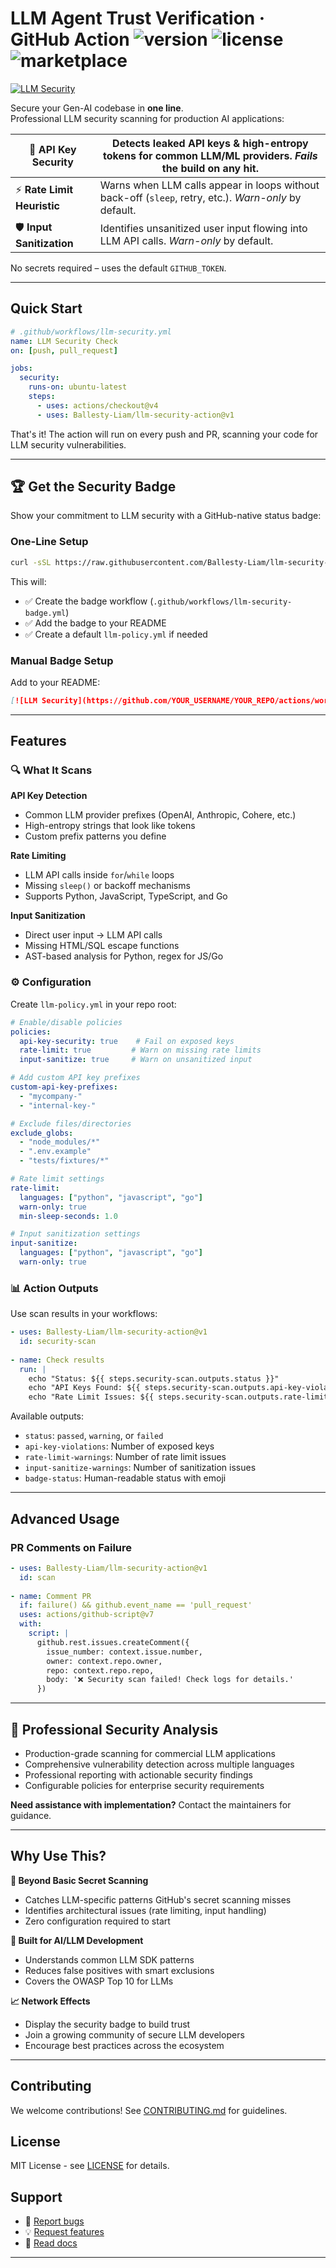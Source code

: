 # LLM Agent Trust Verification · GitHub Action ![version](https://img.shields.io/github/v/tag/Ballesty-Liam/llm-security-action?label=version) ![license](https://img.shields.io/github/license/Ballesty-Liam/llm-security-action) ![marketplace](https://img.shields.io/badge/GH_Marketplace-View-blue)

[![LLM Security](https://github.com/Ballesty-Liam/llm-security-action/actions/workflows/llm-security-badge.yml/badge.svg)](https://github.com/Ballesty-Liam/llm-security-action/actions/workflows/llm-security-badge.yml)

Secure your Gen-AI codebase in **one line**.  
Professional LLM security scanning for production AI applications:

| 🔐 **API Key Security** | Detects leaked API keys & high-entropy tokens for common LLM/ML providers. _Fails_ the build on any hit. |
|-------------------------|----------------------------------------------------------------------------------------------------------|
| ⚡ **Rate Limit Heuristic** | Warns when LLM calls appear in loops without back-off (`sleep`, retry, etc.). _Warn-only_ by default. |
| 🛡️ **Input Sanitization** | Identifies unsanitized user input flowing into LLM API calls. _Warn-only_ by default. |

No secrets required – uses the default `GITHUB_TOKEN`.

---

## Quick Start

```yaml
# .github/workflows/llm-security.yml
name: LLM Security Check
on: [push, pull_request]

jobs:
  security:
    runs-on: ubuntu-latest
    steps:
      - uses: actions/checkout@v4
      - uses: Ballesty-Liam/llm-security-action@v1
```

That's it! The action will run on every push and PR, scanning your code for LLM security vulnerabilities.

---

## 🏆 Get the Security Badge

Show your commitment to LLM security with a GitHub-native status badge:

### One-Line Setup

```bash
curl -sSL https://raw.githubusercontent.com/Ballesty-Liam/llm-security-action/main/scripts/setup-badge.sh | bash
```

This will:
- ✅ Create the badge workflow (`.github/workflows/llm-security-badge.yml`)
- ✅ Add the badge to your README
- ✅ Create a default `llm-policy.yml` if needed

### Manual Badge Setup

Add to your README:
```markdown
[![LLM Security](https://github.com/YOUR_USERNAME/YOUR_REPO/actions/workflows/llm-security-badge.yml/badge.svg)](https://github.com/YOUR_USERNAME/YOUR_REPO/actions/workflows/llm-security-badge.yml)
```

---

## Features

### 🔍 What It Scans

**API Key Detection**
- Common LLM provider prefixes (OpenAI, Anthropic, Cohere, etc.)
- High-entropy strings that look like tokens
- Custom prefix patterns you define

**Rate Limiting**
- LLM API calls inside `for`/`while` loops
- Missing `sleep()` or backoff mechanisms
- Supports Python, JavaScript, TypeScript, and Go

**Input Sanitization**
- Direct user input → LLM API calls
- Missing HTML/SQL escape functions
- AST-based analysis for Python, regex for JS/Go

### ⚙️ Configuration

Create `llm-policy.yml` in your repo root:

```yaml
# Enable/disable policies
policies:
  api-key-security: true    # Fail on exposed keys
  rate-limit: true         # Warn on missing rate limits
  input-sanitize: true     # Warn on unsanitized input

# Add custom API key prefixes
custom-api-key-prefixes: 
  - "mycompany-"
  - "internal-key-"

# Exclude files/directories
exclude_globs:
  - "node_modules/*"
  - ".env.example"
  - "tests/fixtures/*"

# Rate limit settings
rate-limit:
  languages: ["python", "javascript", "go"]
  warn-only: true
  min-sleep-seconds: 1.0

# Input sanitization settings
input-sanitize:
  languages: ["python", "javascript", "go"]
  warn-only: true
```

### 📊 Action Outputs

Use scan results in your workflows:

```yaml
- uses: Ballesty-Liam/llm-security-action@v1
  id: security-scan
  
- name: Check results
  run: |
    echo "Status: ${{ steps.security-scan.outputs.status }}"
    echo "API Keys Found: ${{ steps.security-scan.outputs.api-key-violations }}"
    echo "Rate Limit Issues: ${{ steps.security-scan.outputs.rate-limit-warnings }}"
```

Available outputs:
- `status`: `passed`, `warning`, or `failed`
- `api-key-violations`: Number of exposed keys
- `rate-limit-warnings`: Number of rate limit issues  
- `input-sanitize-warnings`: Number of sanitization issues
- `badge-status`: Human-readable status with emoji

---

## Advanced Usage

### PR Comments on Failure

```yaml
- uses: Ballesty-Liam/llm-security-action@v1
  id: scan
  
- name: Comment PR
  if: failure() && github.event_name == 'pull_request'
  uses: actions/github-script@v7
  with:
    script: |
      github.rest.issues.createComment({
        issue_number: context.issue.number,
        owner: context.repo.owner,
        repo: context.repo.repo,
        body: '❌ Security scan failed! Check logs for details.'
      })
```

---
## 🏢 Professional Security Analysis
- Production-grade scanning for commercial LLM applications
- Comprehensive vulnerability detection across multiple languages
- Professional reporting with actionable security findings
- Configurable policies for enterprise security requirements

**Need assistance with implementation?** Contact the maintainers for guidance.

---
## Why Use This?

**🚀 Beyond Basic Secret Scanning**
- Catches LLM-specific patterns GitHub's secret scanning misses
- Identifies architectural issues (rate limiting, input handling)
- Zero configuration required to start

**🎯 Built for AI/LLM Development**
- Understands common LLM SDK patterns
- Reduces false positives with smart exclusions
- Covers the OWASP Top 10 for LLMs

**📈 Network Effects**
- Display the security badge to build trust
- Join a growing community of secure LLM developers
- Encourage best practices across the ecosystem

---

## Contributing

We welcome contributions! See [CONTRIBUTING.md](CONTRIBUTING.md) for guidelines.

## License

MIT License - see [LICENSE](LICENSE) for details.

## Support

- 🐛 [Report bugs](https://github.com/Ballesty-Liam/llm-security-action/issues)
- 💡 [Request features](https://github.com/Ballesty-Liam/llm-security-action/issues)
- 📖 [Read docs](https://github.com/Ballesty-Liam/llm-security-action/wiki)

---
